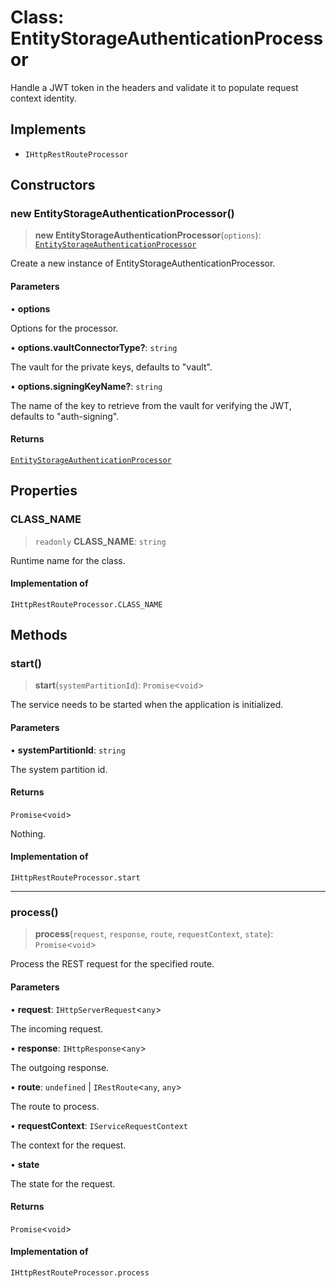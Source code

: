 # Class: EntityStorageAuthenticationProcessor

Handle a JWT token in the headers and validate it to populate request context identity.

## Implements

- `IHttpRestRouteProcessor`

## Constructors

### new EntityStorageAuthenticationProcessor()

> **new EntityStorageAuthenticationProcessor**(`options`): [`EntityStorageAuthenticationProcessor`](EntityStorageAuthenticationProcessor.md)

Create a new instance of EntityStorageAuthenticationProcessor.

#### Parameters

• **options**

Options for the processor.

• **options.vaultConnectorType?**: `string`

The vault for the private keys, defaults to "vault".

• **options.signingKeyName?**: `string`

The name of the key to retrieve from the vault for verifying the JWT, defaults to "auth-signing".

#### Returns

[`EntityStorageAuthenticationProcessor`](EntityStorageAuthenticationProcessor.md)

## Properties

### CLASS\_NAME

> `readonly` **CLASS\_NAME**: `string`

Runtime name for the class.

#### Implementation of

`IHttpRestRouteProcessor.CLASS_NAME`

## Methods

### start()

> **start**(`systemPartitionId`): `Promise`\<`void`\>

The service needs to be started when the application is initialized.

#### Parameters

• **systemPartitionId**: `string`

The system partition id.

#### Returns

`Promise`\<`void`\>

Nothing.

#### Implementation of

`IHttpRestRouteProcessor.start`

***

### process()

> **process**(`request`, `response`, `route`, `requestContext`, `state`): `Promise`\<`void`\>

Process the REST request for the specified route.

#### Parameters

• **request**: `IHttpServerRequest`\<`any`\>

The incoming request.

• **response**: `IHttpResponse`\<`any`\>

The outgoing response.

• **route**: `undefined` \| `IRestRoute`\<`any`, `any`\>

The route to process.

• **requestContext**: `IServiceRequestContext`

The context for the request.

• **state**

The state for the request.

#### Returns

`Promise`\<`void`\>

#### Implementation of

`IHttpRestRouteProcessor.process`
